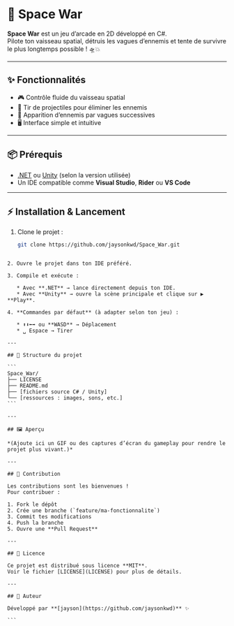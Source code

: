 
# 🚀 Space War

**Space War** est un jeu d’arcade en 2D développé en C#.  
Pilote ton vaisseau spatial, détruis les vagues d’ennemis et tente de survivre le plus longtemps possible ! 🛸💥

---

## ✨ Fonctionnalités

- 🎮 Contrôle fluide du vaisseau spatial  
- 🔫 Tir de projectiles pour éliminer les ennemis  
- 👾 Apparition d’ennemis par vagues successives  
- 🖥️ Interface simple et intuitive  

---

## 📦 Prérequis

- [.NET](https://dotnet.microsoft.com/) ou [Unity](https://unity.com/) (selon la version utilisée)  
- Un IDE compatible comme **Visual Studio**, **Rider** ou **VS Code**

---

## ⚡ Installation & Lancement

1. Clone le projet :  
   ```bash
   git clone https://github.com/jaysonkwd/Space_War.git
````

2. Ouvre le projet dans ton IDE préféré.

3. Compile et exécute :

   * Avec **.NET** → lance directement depuis ton IDE.
   * Avec **Unity** → ouvre la scène principale et clique sur ▶️ **Play**.

4. **Commandes par défaut** (à adapter selon ton jeu) :

   * ⬆️⬇️⬅️➡️ ou **WASD** → Déplacement
   * ␣ Espace → Tirer

---

## 📂 Structure du projet

```
Space_War/
├── LICENSE
├── README.md
├── [fichiers source C# / Unity]
└── [ressources : images, sons, etc.]
```

---

## 🖼️ Aperçu

*(Ajoute ici un GIF ou des captures d’écran du gameplay pour rendre le projet plus vivant.)*

---

## 🤝 Contribution

Les contributions sont les bienvenues !
Pour contribuer :

1. Fork le dépôt
2. Crée une branche (`feature/ma-fonctionnalite`)
3. Commit tes modifications
4. Push la branche
5. Ouvre une **Pull Request**

---

## 📜 Licence

Ce projet est distribué sous licence **MIT**.
Voir le fichier [LICENSE](LICENSE) pour plus de détails.

---

## 👤 Auteur

Développé par **[jayson](https://github.com/jaysonkwd)** ✨

```

